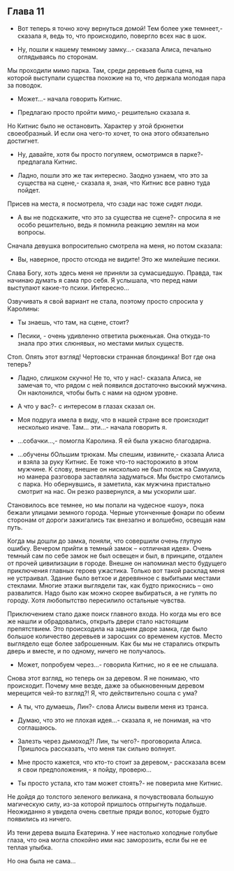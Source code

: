 ## Глава 11

- Вот теперь я точно хочу вернуться домой! Тем более уже темнеет,- сказала я, ведь то, что происходило, повергло всех
  нас в шок.

- Ну, пошли к нашему темному замку…- сказала Алиса, печально оглядываясь по сторонам.

Мы проходили мимо парка. Там, среди деревьев была сцена, на которой выступали существа похожие на то, что держала
молодая пара за поводок.

- Может…- начала говорить Китнис.

- Предлагаю просто пройти мимо,- решительно сказала я.

Но Китнис было не остановить. Характер у этой брюнетки своеобразный. И если она чего-то хочет, то она этого обязательно
достигнет.

- Ну, давайте, хотя бы просто погуляем, осмотримся в парке?- предлагала Китнис.

- Ладно, пошли это же так интересно. Заодно узнаем, что это за существа на сцене,- сказала я, зная, что Китнис все равно
  туда пойдет.

Присев на места, я посмотрела, что сзади нас тоже сидят люди.

- А вы не подскажите, что это за существа не сцене?- спросила я не особо решительно, ведь я помнила реакцию землян на
  мои вопросы.

Сначала девушка вопросительно смотрела на меня, но потом сказала:

- Вы, наверное, просто отсюда не видите! Это же милейшие песики.

Слава Богу, хоть здесь меня не приняли за сумасшедшую. Правда, так начинаю думать я сама про себя. Я услышала, что перед
нами выступают какие-то психи. Интересно…

Озвучивать я свой вариант не стала, поэтому просто спросила у Каролины:

- Ты знаешь, что там, на сцене, стоит?

- Песики, - очень удивленно ответила рыженькая. Она откуда-то знала про этих слюнявых, но местами милых существ.

Стоп. Опять этот взгляд! Чертовски странная блондинка! Вот где она теперь?

- Ладно, слишком скучно! Не то, что у нас!- сказала Алиса, не замечая то, что рядом с ней появился достаточно высокий
  мужчина. Он наклонился, чтобы быть с нами на одном уровне.

- А что у вас?- с интересом в глазах сказал он.

- Моя подруга имела в виду, что в нашей стране все происходит несколько иначе. Там… эти…- начала говорить я.

- …собачки…,- помогла Каролина. Я ей была ужасно благодарна.

- …обучены бОльшим трюкам. Мы спешим, извините,- сказала Алиса и взяла за руку Китнис. Ее тоже что-то насторожило в этом
  мужчине. К слову, внешне он нисколько не был похож на Самуила, но манера разговора заставляла задуматься. Мы быстро
  смотались с парка. Но обернувшись, я заметила, как мужчина пристально смотрит на нас. Он резко развернулся, а мы
  ускорили шаг.

Становилось все темнее, но мы попали на чудесное «шоу», пока бежали улицами земного города. Черные утонченные фонари по
обеим сторонам от дороги зажигались так внезапно и волшебно, освещая нам путь.

Когда мы дошли до замка, поняли, что совершили очень глупую ошибку. Вечером прийти в темный замок – «отличная идея».
Очень темный сам по себе замок не был освещен и был, в принципе, отдален от прочей цивилизации в городе. Внешне он
напоминал место будущего приключения главных героев ужастика. Только вот такой расклад меня не устраивал. Здание было
ветхое и деревянное с выбитыми местами стеклами. Многие этажи выглядели так, как будто прикоснись – оно развалится. Надо
было как можно скорее выбираться, а не гулять по городу. Хотя любопытство пересилило остальные чувства.

Приключением стало даже поиск главного входа. Но когда мы его все же нашли и обрадовались, открыть двери стало настоящим
препятствием. Это происходила на заднем дворе замка, где было большое количество деревьев и заросших со временем кустов.
Место выглядело еще более заброшенным. Как бы мы не старались открыть дверь и вместе, и по одному, ничего не получалось.

- Может, попробуем через…- говорила Китнис, но я ее не слышала.

Снова этот взгляд, но теперь он за деревом. Я не понимаю, что происходит. Почему мне везде, даже за обыкновенным деревом
мерещится чей-то взгляд?! Я, что действительно сошла с ума?

- А ты, что думаешь, Лин?- слова Алисы вывели меня из транса.

- Думаю, что это не плохая идея…- сказала я, не понимая, на что соглашаюсь.

- Залезть через дымоход?! Лин, ты чего?- проговорила Алиса. Пришлось рассказать, что меня так сильно волнует.

- Мне просто кажется, что кто-то стоит за деревом,- рассказала всем я свои предположения,- я пойду, проверю…

- Ты просто устала, кто там может стоять?- не поверила мне Китнис.

Не дойдя до толстого зеленого великана, я почувствовала большую магическую силу, из-за которой пришлось отпрыгнуть
подальше. Неожиданно я увидела очень светлые пряди волос, которые будто появились из ничего.

Из тени дерева вышла Екатерина. У нее настолько холодные голубые глаза, что она могла спокойно ими нас заморозить, если
бы не ее теплая улыбка.

Но она была не сама…
